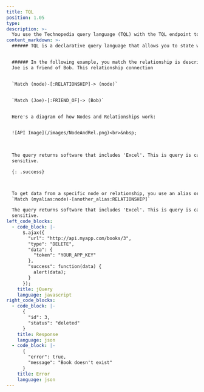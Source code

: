 ```yaml
---
title: TQL
position: 1.05
type:
description: >-
  You use the Technopedia query language (TQL) with the TQL endpoint to query data in the Technopedia database. TQL is the graph query language that you use to query the database. The graph database stores connections between nodes as first-class citizens so it doesn't have to compute relationships at query time, which makes it more efficient than a relational database.
content_markdown: >-
  ###### TQL is a declarative query language that allows you to state what actions you want by using the query language to query Nodes and Relationships in the Technopedia database.


  ###### In the following example, you match the relationship is descriped as
  Joe is a friend of Bob. This relationship connection 


  `Match (node)-[:RELATIONSHIP]-> (node)`


  `Match (Joe)-[:FRIEND_OF]-> (Bob)`


  Here's a diagram of how Nodes and Relationships work:


  ![API Image](/images/NodeAndRel.png)<br>&nbsp;

  
  
  The query returns software that includes 'Excel'. This is query is case
  sensitive.

  {: .success}



  To get data from a specific node or relationship, you use an alias or variable that you append to the node or relationship. That alias is bound to that node or relationship so you can use that alias in the Return clause of the MATCH query to get specific data from that node or alias.
  `Match (myalias:node)-[another_alias:RELATIONSHIP]`

  The query returns software that includes 'Excel'. This is query is case
  sensitive.
left_code_blocks:
  - code_block: |-
      $.ajax({
        "url": "http://api.myapp.com/books/3",
        "type": "DELETE",
        "data": {
          "token": "YOUR_APP_KEY"
        },
        "success": function(data) {
          alert(data);
        }
      });
    title: jQuery
    language: javascript
right_code_blocks:
  - code_block: |-
      {
        "id": 3,
        "status": "deleted"
      }
    title: Response
    language: json
  - code_block: |-
      {
        "error": true,
        "message": "Book doesn't exist"
      }
    title: Error
    language: json
---
```


